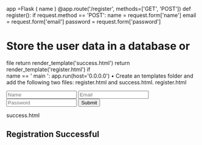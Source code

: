 app =Flask ( name ) 
@app.route('/register', methods=['GET', 'POST']) 
def register(): 
if request.method == 'POST': 
name = request.form['name'] 
email = 
request.form['email'] 
password = request.form['password'] 
# Store the user data in a database or 
file return 
render_template('success.html') 
return render_template('register.html') 
if     
name == ' main ': 
app.run(host='0.0.0.0') 
• Create an templates folder and add the following two files: 
register.html and success.html. 
register.html 
<form method="post"> 
<input type="text" name="name" placeholder="Name"> 
<input type="email" name="email" placeholder="Email"> 
<input type="password" name="password" placeholder="Password"> 
<input type="submit" value="Submit"> 
</form> 
success.html 
<h2>Registration Successful</h2> 

